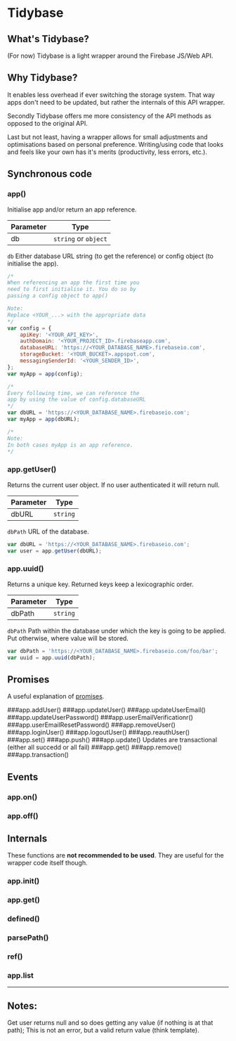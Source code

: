 # Tidybase

## What's Tidybase?
(For now) Tidybase is a light wrapper around the Firebase JS/Web API.

## Why Tidybase?
It enables less overhead if ever switching the storage system.
That way apps don't need to be updated, but rather the internals
of this API wrapper.

Secondly Tidybase offers me more consistency of the API methods as 
opposed to the original API. 

Last but not least, having a wrapper allows for small adjustments 
and optimisations based on personal preference. Writing/using code 
that looks and feels like your own has it's merits (productivity,
less errors, etc.).

## Synchronous code

### app()
Initialise app and/or return an app reference.

| Parameter     | Type                 | 
| ------------- | -------------------- |
| db	        | `string` or `object` |

`db`
Either database URL string (to get the reference) or config object 
(to initialise the app).

```javascript
/*
When referencing an app the first time you 
need to first initialise it. You do so by
passing a config object to app()

Note: 
Replace <YOUR_...> with the appropriate data
*/
var config = {
	apiKey: '<YOUR_API_KEY>',
	authDomain: '<YOUR_PROJECT_ID>.firebaseapp.com',
	databaseURL: 'https://<YOUR_DATABASE_NAME>.firebaseio.com',
	storageBucket: '<YOUR_BUCKET>.appspot.com',
	messagingSenderId: '<YOUR_SENDER_ID>',
};
var myApp = app(config);

/*
Every following time, we can reference the
app by using the value of config.databaseURL
*/
var dbURL = 'https://<YOUR_DATABASE_NAME>.firebaseio.com';
var myApp = app(dbURL);

/*
Note:
In both cases myApp is an app reference.
*/
```

### app.getUser()
Returns the current user object. If no user authenticated
it will return null.

| Parameter     | Type     | 
| ------------- | -------- |
| dbURL         | `string` |

`dbPath` URL of the database.

```javascript
var dbURL = 'https://<YOUR_DATABASE_NAME>.firebaseio.com'; 
var user = app.getUser(dbURL);
```

### app.uuid()
Returns a unique key. 
Returned keys keep a lexicographic order.

| Parameter     | Type     | 
| ------------- | -------- |
| dbPath        | `string` |

`dbPath` 
Path within the database under which 
the key is going to be applied. Put 
otherwise, where value will be stored.

```javascript
var dbPath = 'https://<YOUR_DATABASE_NAME>.firebaseio.com/foo/bar'; 
var uuid = app.uuid(dbPath);
```

## Promises
A useful explanation of [promises][1].

###app.addUser()
###app.updateUser()
###app.updateUserEmail()
###app.updateUserPassword()
###app.userEmailVerificationr()
###app.userEmailResetPassword()
###app.removeUser()
###app.loginUser()
###app.logoutUser()
###app.reauthUser()
###app.set()
###app.push()
###app.update()
Updates are transactional (either all succedd or all fail)
###app.get()
###app.remove()
###app.transaction()

## Events
### app.on()
### app.off()

## Internals
These functions are **not recommended to be used**.
They are useful for the wrapper code itself though.

### app.init()
### app.get()
### defined()
### parsePath()
### ref()
### app.list

---
## Notes: 
Get user returns null and so does getting any value (if nothing is at that path);
This is not an error, but a valid return value (think template).

[1]:https://developers.google.com/web/fundamentals/getting-started/primers/promises
